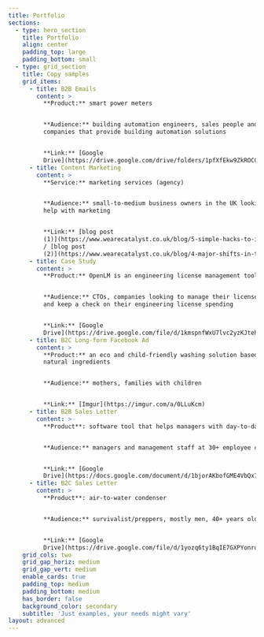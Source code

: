 ```yaml
---
title: Portfolio
sections:
  - type: hero_section
    title: Portfolio
    align: center
    padding_top: large
    padding_bottom: small
  - type: grid_section
    title: Copy samples
    grid_items:
      - title: B2B Emails
        content: >
          **Product:** smart power meters


          **Audience:** building automation engineers, sales people and CTOs of
          companies that provide building automation solutions


          **Link:** [Google
          Drive](https://drive.google.com/drive/folders/1pfXfEkw9ZkROCCX0H53TmvH80NOY5C2L?usp=sharing)
      - title: Content Marketing
        content: >
          **Service:** marketing services (agency)


          **Audience:** small-to-medium business owners in the UK looking for
          help with marketing


          **Link:** [blog post
          (1)](https://www.wearecatalyst.co.uk/blog/5-simple-hacks-to-increase-your-conversion-rate-today)
          / [blog post
          (2)](https://www.wearecatalyst.co.uk/blog/4-major-shifts-in-the-b2b-sales-process-and-how-you-can-adapt)
      - title: Case Study
        content: >
          **Product:** OpenLM is an engineering license management tool


          **Audience:** CTOs, companies looking to manage their license servers
          and keep a check on their engineering license spending


          **Link:** [Google
          Drive](https://drive.google.com/file/d/1kmspnfWxU7lvc2yzKJtehLOTtiZoRfrb/view?usp=sharing)
      - title: B2C Long-form Facebook Ad
        content: >
          **Product:** an eco and child-friendly washing solution based on
          natural ingredients


          **Audience:** mothers, families with children


          **Link:** [Imgur](https://imgur.com/a/0LLuKcm)
      - title: B2B Sales Letter
        content: >
          **Product**: software tool that helps managers with day-to-day tasks


          **Audience:** managers and management staff at 30+ employee companies


          **Link:** [Google
          Drive](https://docs.google.com/document/d/1bjorAKbofGME4VbQx7PzJrUndgSNNZeHfettzicbwUc/edit?usp=sharing)
      - title: B2C Sales Letter
        content: >
          **Product**: air-to-water condenser


          **Audience:** survivalist/preppers, mostly men, 40+ years old


          **Link:** [Google
          Drive](https://drive.google.com/file/d/1yozq6ty1BqIE7GXPYonrqaln0JE-IkJa/view?usp=sharing)
    grid_cols: two
    grid_gap_horiz: medium
    grid_gap_vert: medium
    enable_cards: true
    padding_top: medium
    padding_bottom: medium
    has_border: false
    background_color: secondary
    subtitle: 'Just examples, your needs might vary'
layout: advanced
---
```

